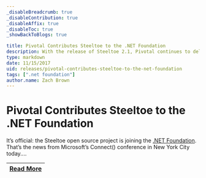 ```yaml
---
_disableBreadcrumb: true
_disableContribution: true
_disableAffix: true
_disableToc: true
_showBackToBlogs: true

title: Pivotal Contributes Steeltoe to the .NET Foundation
description: With the release of Steeltoe 2.1, Pivotal continues to deliver useful tools to help developers build enterprise-quality, cloud-native .NET apps on Cloud Foundry.
type: markdown
date: 11/15/2017
uid: releases/pivotal-contributes-steeltoe-to-the-net-foundation
tags: [".net foundation"]
author.name: Zach Brown
---
```


# Pivotal Contributes Steeltoe to the .NET Foundation

It’s official: the Steeltoe open source project is joining the [.NET Foundation](https://www.dotnetfoundation.org/). That’s the news from Microsoft’s Connect() conference in New York City today....

| [Read More](https://tanzu.vmware.com/content/blog/pivotal-contributes-steeltoe-to-the-net-foundation) |
|:---:|
